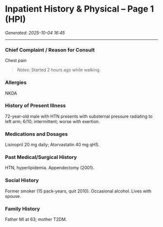 # Inpatient History & Physical – Page 1 (HPI)

_Generated: 2025-10-04 16:45_

---

### Chief Complaint / Reason for Consult

Chest pain

> _Notes:_ Started 2 hours ago while walking.

### Allergies

NKDA

### History of Present Illness

72-year-old male with HTN presents with substernal pressure radiating to left arm; 6/10; intermittent; worse with exertion.

### Medications and Dosages

Lisinopril 20 mg daily; Atorvastatin 40 mg qHS.

### Past Medical/Surgical History

HTN, hyperlipidemia. Appendectomy (2001).

### Social History

Former smoker (15 pack-years, quit 2010). Occasional alcohol. Lives with spouse.

### Family History

Father MI at 63; mother T2DM.

